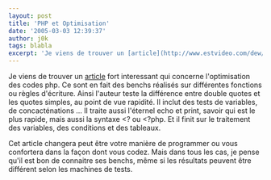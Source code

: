 ```yaml
---
layout: post
title: 'PHP et Optimisation'
date: '2005-03-03 12:39:37'
author: j0k
tags: blabla
excerpt: 'Je viens de trouver un [article](http://www.estvideo.com/dew/index/page/phpbench) fort interessant qui concerne l''optimisation des codes php.   Ce sont en fait des benchs réalisés sur différentes fonctions ou règles d''écriture.   )   Ainsi l''auteur teste la différence entre double quotes et les quotes simples, au point de vue rapidité. Il inclut des      ...'
---
```


Je viens de trouver un [article](http://www.estvideo.com/dew/index/page/phpbench) fort interessant qui concerne l'optimisation des codes php.   Ce sont en fait des benchs réalisés sur différentes fonctions ou règles d'écriture.      Ainsi l'auteur teste la différence entre double quotes et les quotes simples, au point de vue rapidité. Il inclut des tests de variables, de concacténations ...   Il traite aussi l'éternel echo et print, savoir qui est le plus rapide, mais aussi la syntaxe &lt;? ou &lt;?php. Et il finit sur le traitement des variables, des conditions et des tableaux.

Cet article changera peut être votre manière de programmer ou vous confortera dans la façon dont vous codez. Mais dans tous les cas, je pense qu'il est bon de connaitre ses benchs, même si les résultats peuvent être différent selon les machines de tests.
